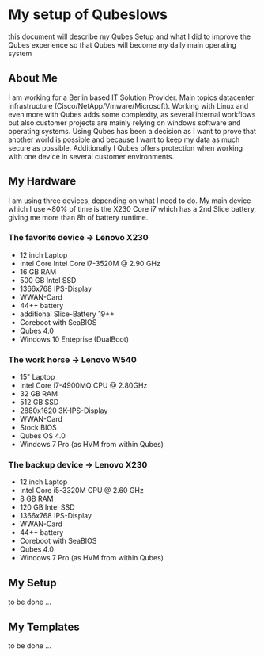 My setup of Qubeslows 
=================
this document will describe my Qubes Setup and what I did to improve the Qubes experience so that Qubes will become my daily main operating system


About Me
--------
I am working for a Berlin based IT Solution Provider. Main topics datacenter infrastructure (Cisco/NetApp/Vmware/Microsoft).
Working with Linux and even more with Qubes adds some complexity, as several internal workflows but also customer projects are mainly relying on windows software and operating systems.
Using Qubes has been a decision as I want to prove that another world is possible and because I want to keep my data as much secure as possible.
Additionally I Qubes offers protection when working with one device in several customer environments.


My Hardware
-----------
I am using three devices, depending on what I need to do.
My main device which I use ~80% of time is the X230 Core i7 which has a 2nd Slice battery, giving me more than 8h of battery runtime. 

### The favorite device -> Lenovo X230
- 12 inch Laptop
- Intel Core Intel Core i7-3520M @ 2.90 GHz
- 16 GB RAM
- 500 GB Intel SSD
- 1366x768 IPS-Display
- WWAN-Card
- 44++ battery
- additional Slice-Battery 19++
- Coreboot with SeaBIOS
- Qubes 4.0
- Windows 10 Enteprise (DualBoot)

### The work horse -> Lenovo W540
- 15" Laptop
- Intel Core i7-4900MQ CPU @ 2.80GHz
- 32 GB RAM
- 512 GB SSD
- 2880x1620 3K-IPS-Display
- WWAN-Card
- Stock BIOS
- Qubes OS 4.0
- Windows 7 Pro (as HVM from within Qubes)

### The backup device -> Lenovo X230
- 12 inch Laptop
- Intel Core i5-3320M CPU @ 2.60 GHz
- 8 GB RAM
- 120 GB Intel SSD
- 1366x768 IPS-Display
- WWAN-Card
- 44++ battery
- Coreboot with SeaBIOS
- Qubes 4.0
- Windows 7 Pro (as HVM from within Qubes)


My Setup
--------
to be done ...


My Templates
------------
to be done ...
